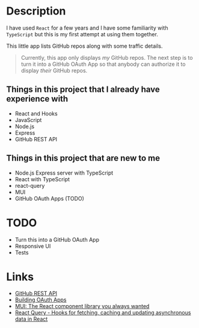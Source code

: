 # Description

I have used `React` for a few years and I have some familiarity with `TypeScript`
but this is my first attempt at using them together.

This little app lists GitHub repos along with some traffic details.

> Currently, this app only displays _my_ GitHub repos.
> The next step is to turn it into a GitHub OAuth App so that anybody can authorize
> it to display _their_ GitHub repos.

## Things in this project that I already have experience with

* React and Hooks
* JavaScript
* Node.js
* Express
* GitHub REST API

## Things in this project that are new to me

* Node.js Express server with TypeScript
* React with TypeScript
* react-query
* MUI
* GitHub OAuth Apps (TODO)

# TODO

* Turn this into a GitHub OAuth App
* Responsive UI
* Tests

# Links

* [GitHub REST API](https://docs.github.com/en/rest)
* [Building OAuth Apps](https://docs.github.com/en/developers/apps/building-oauth-apps)
* [MUI: The React component library you always wanted](https://mui.com/)
* [React Query - Hooks for fetching, caching and updating asynchronous data in React](https://react-query.tanstack.com/)
